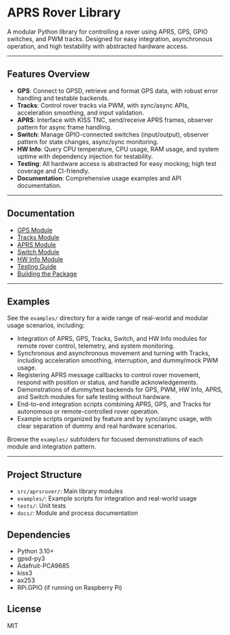 # APRS Rover Library

A modular Python library for controlling a rover using APRS, GPS, GPIO switches, and PWM tracks. Designed for easy integration, asynchronous operation, and high testability with abstracted hardware access.

---

## Features Overview

- **GPS**: Connect to GPSD, retrieve and format GPS data, with robust error handling and testable backends.
- **Tracks**: Control rover tracks via PWM, with sync/async APIs, acceleration smoothing, and input validation.
- **APRS**: Interface with KISS TNC, send/receive APRS frames, observer pattern for async frame handling.
- **Switch**: Manage GPIO-connected switches (input/output), observer pattern for state changes, async/sync monitoring.
- **HW Info**: Query CPU temperature, CPU usage, RAM usage, and system uptime with dependency injection for testability.
- **Testing**: All hardware access is abstracted for easy mocking; high test coverage and CI-friendly.
- **Documentation**: Comprehensive usage examples and API documentation.

---

## Documentation

- [GPS Module](docs/gps.md)
- [Tracks Module](docs/tracks.md)
- [APRS Module](docs/aprs.md)
- [Switch Module](docs/switch.md)
- [HW Info Module](docs/hw_info.md)
- [Testing Guide](docs/testing.md)
- [Building the Package](docs/building.md)

---

## Examples

See the `examples/` directory for a wide range of real-world and modular usage scenarios, including:
- Integration of APRS, GPS, Tracks, Switch, and HW Info modules for remote rover control, telemetry, and system monitoring.
- Synchronous and asynchronous movement and turning with Tracks, including acceleration smoothing, interruption, and dummy/mock PWM usage.
- Registering APRS message callbacks to control rover movement, respond with position or status, and handle acknowledgements.
- Demonstrations of dummy/test backends for GPS, PWM, HW Info, APRS, and Switch modules for safe testing without hardware.
- End-to-end integration scripts combining APRS, GPS, and Tracks for autonomous or remote-controlled rover operation.
- Example scripts organized by feature and by sync/async usage, with clear separation of dummy and real hardware scenarios.

Browse the `examples/` subfolders for focused demonstrations of each module and integration pattern.

---

## Project Structure
- `src/aprsrover/`: Main library modules
- `examples/`: Example scripts for integration and real-world usage
- `tests/`: Unit tests
- `docs/`: Module and process documentation

## Dependencies
- Python 3.10+
- gpsd-py3
- Adafruit-PCA9685
- kiss3
- ax253
- RPi.GPIO (if running on Raspberry Pi)

## License
MIT
